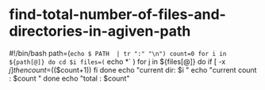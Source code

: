 # find-total-number-of-files-and-directories-in-agiven-path
#!/bin/bash
path=(`echo $ PATH  | tr ":" "\n")
count=0
for i in ${path[@]}
do
cd $i
files=(` echo *` )
for j in ${files[@]}
do 
if [ -x $j ]
then
count=$(($count+1))
fi
done
echo "current dir: $i "
echo "current count : $count "
done
echo "total : $count"
